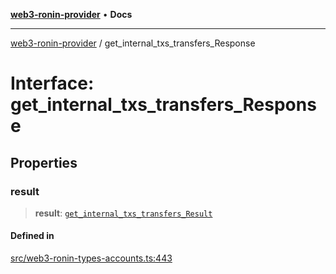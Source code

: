 [**web3-ronin-provider**](../README.md) • **Docs**

***

[web3-ronin-provider](../globals.md) / get\_internal\_txs\_transfers\_Response

# Interface: get\_internal\_txs\_transfers\_Response

## Properties

### result

> **result**: [`get_internal_txs_transfers_Result`](get_internal_txs_transfers_Result.md)

#### Defined in

[src/web3-ronin-types-accounts.ts:443](https://github.com/chuacw/web3-ronin-provider/blob/8f8ec8edfaa82f0741161cc9ab238177f2999ade/src/web3-ronin-types-accounts.ts#L443)
